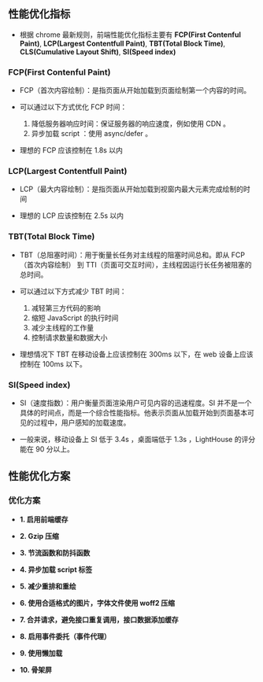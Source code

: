## 性能优化指标

- 根据 chrome 最新规则，前端性能优化指标主要有 **FCP(First Contenful Paint)**, **LCP(Largest Contentfull Paint)**, **TBT(Total Block Time)**, **CLS(Cumulative Layout Shift)**, **SI(Speed index)**


### FCP(First Contenful Paint)

- FCP（首次内容绘制）：是指页面从开始加载到页面绘制第一个内容的时间。

- 可以通过以下方式优化 FCP 时间：

  1. 降低服务器响应时间：保证服务器的响应速度，例如使用 CDN 。
  2. 异步加载 script ：使用 async/defer 。

- 理想的 FCP 应该控制在 1.8s 以内


### LCP(Largest Contentfull Paint)

- LCP（最大内容绘制）：是指页面从开始加载到视窗内最大元素完成绘制的时间

- 理想的 LCP 应该控制在 2.5s 以内

### TBT(Total Block Time)

- TBT（总阻塞时间）：用于衡量长任务对主线程的阻塞时间总和。即从 FCP（首次内容绘制） 到 TTI（页面可交互时间），主线程因运行长任务被阻塞的总时间。

- 可以通过以下方式减少 TBT 时间：

  1. 减轻第三方代码的影响
  2. 缩短 JavaScript 的执行时间
  3. 减少主线程的工作量
  4. 控制请求数量和数据大小

- 理想情况下 TBT 在移动设备上应该控制在 300ms 以下，在 web 设备上应该控制在 100ms 以下。

### SI(Speed index)

- SI（速度指数）：用户衡量页面渲染用户可见内容的迅速程度。SI 并不是一个具体的时间点，而是一个综合性能指标。他表示页面从加载开始到页面基本可见的过程中，用户感知的加载速度。

- 一般来说，移动设备上 SI 低于 3.4s ，桌面端低于 1.3s ，LightHouse 的评分能在 90 分以上。


## 性能优化方案


### 优化方案

- **1. 启用前端缓存**


- **2. Gzip 压缩**


- **3. 节流函数和防抖函数**


- **4. 异步加载 script 标签**


- **5. 减少重排和重绘**


- **6. 使用合适格式的图片，字体文件使用 woff2 压缩**


- **7. 合并请求，避免接口重复调用，接口数据添加缓存**


- **8. 启用事件委托（事件代理）**


- **9. 使用懒加载**


- **10. 骨架屏**